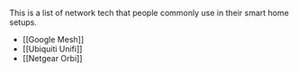 This is a list of network tech that people commonly use in their smart home setups.

- [[Google Mesh]]
- [[Ubiquiti Unifi]]
- [[Netgear Orbi]] 